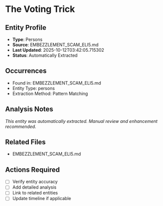 # The Voting Trick

## Entity Profile
- **Type**: Persons
- **Source**: EMBEZZLEMENT_SCAM_ELI5.md
- **Last Updated**: 2025-10-12T03:42:05.715302
- **Status**: Automatically Extracted

## Occurrences
- Found in: EMBEZZLEMENT_SCAM_ELI5.md
- Entity Type: persons
- Extraction Method: Pattern Matching

## Analysis Notes
*This entity was automatically extracted. Manual review and enhancement recommended.*

## Related Files
- EMBEZZLEMENT_SCAM_ELI5.md

## Actions Required
- [ ] Verify entity accuracy
- [ ] Add detailed analysis
- [ ] Link to related entities
- [ ] Update timeline if applicable
